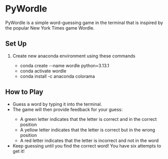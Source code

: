 # PyWordle
PyWordle is a simple word-guessing game in the terminal that is inspired by the popular New York Times game Wordle. 

## Set Up
<ol>
	<li>Create new anaconda environment using these commands</li>
	<ul>
		<li>conda create --name wordle python=3.13.1</li>
		<li>conda activate wordle</li>
	    <li>conda install -c anaconda colorama</li>
    </ul>
</ol>

## How to Play
<ul>
	<li>Guess a word by typing it into the terminal.</li>
	<li>The game will then provide feedback for your guess:</li>
	<ul>
		<li>A green letter indicates that the letter is correct and in the correct position</li>
		<li>A yellow letter indicates that the letter is correct but in the wrong position </li>
		<li>A red letter indicates that the letter is incorrect and not in the word</li>
	</ul>
	<li>Keep guessing until you find the correct word! You have six attempts to get it!</li>
</ul>